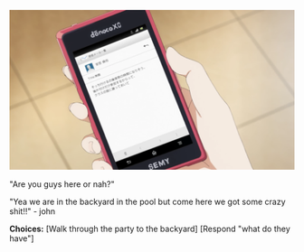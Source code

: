 ![phone-text](Pictures/BlurPhoneMsg.png)

"Are you guys here or nah?"

"Yea we are in the backyard in the pool but come here we got some crazy shit!!" - john

**Choices:**
[Walk through the party to the backyard]
[Respond "what do they have"]